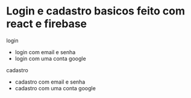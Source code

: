 # Login e cadastro basicos feito com react e firebase

login

- login com email e senha
- login com uma conta google

cadastro

- cadastro com email e senha
- cadastro com uma conta google
